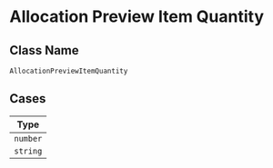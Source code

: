
# Allocation Preview Item Quantity

## Class Name

`AllocationPreviewItemQuantity`

## Cases

| Type |
|  --- |
| `number` |
| `string` |

